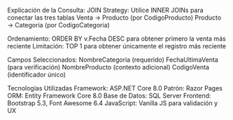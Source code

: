 Explicación de la Consulta:
JOIN Strategy: Utilice INNER JOINs para conectar las tres tablas
Venta → Producto (por CodigoProducto)
Producto → Categoria (por CodigoCategoria)

Ordenamiento:
ORDER BY v.Fecha DESC para obtener primero la venta más reciente
Limitación: TOP 1 para obtener únicamente el registro más reciente

Campos Seleccionados:
NombreCategoria (requerido)
FechaUltimaVenta (para verificación)
NombreProducto (contexto adicional)
CodigoVenta (identificador único)

Tecnologías Utilizadas
Framework: ASP.NET Core 8.0
Patrón: Razor Pages
ORM: Entity Framework Core 8.0
Base de Datos: SQL Server
Frontend: Bootstrap 5.3, Font Awesome 6.4
JavaScript: Vanilla JS para validación y UX
